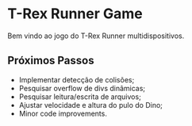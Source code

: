# T-Rex Runner Game

Bem vindo ao jogo do T-Rex Runner multidispositivos.

## Próximos Passos

* Implementar detecção de colisões;
* Pesquisar overflow de divs dinâmicas;
* Pesquisar leitura/escrita de arquivos;
* Ajustar velocidade e altura do pulo do Dino;
* Minor code improvements.
